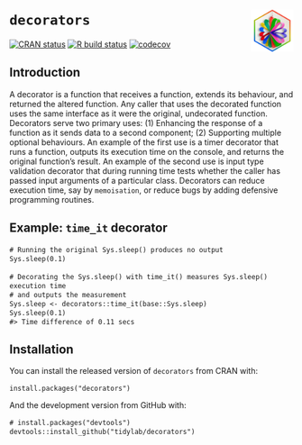 # `decorators` <img src="https://raw.githubusercontent.com/tidylab/decorators/master/pkgdown/logo.png" align="right" height="75"/>

<!-- badges: start -->

[![CRAN
status](https://www.r-pkg.org/badges/version/decorators)](https://CRAN.R-project.org/package=decorators)
[![R build
status](https://github.com/tidylab/decorators/workflows/R-CMD-check/badge.svg)](https://github.com/tidylab/decorators/actions)
[![codecov](https://codecov.io/gh/tidylab/decorators/branch/master/graph/badge.svg?token=U6FL5N32FL)](https://codecov.io/gh/tidylab/decorators)

<!-- badges: end -->

## Introduction

A decorator is a function that receives a function, extends its
behaviour, and returned the altered function. Any caller that uses the
decorated function uses the same interface as it were the original,
undecorated function. Decorators serve two primary uses: (1) Enhancing
the response of a function as it sends data to a second component; (2)
Supporting multiple optional behaviours. An example of the first use is
a timer decorator that runs a function, outputs its execution time on
the console, and returns the original function’s result. An example of
the second use is input type validation decorator that during running
time tests whether the caller has passed input arguments of a particular
class. Decorators can reduce execution time, say by `memoisation`, or
reduce bugs by adding defensive programming routines.

## Example: `time_it` decorator

    # Running the original Sys.sleep() produces no output
    Sys.sleep(0.1)

    # Decorating the Sys.sleep() with time_it() measures Sys.sleep() execution time 
    # and outputs the measurement   
    Sys.sleep <- decorators::time_it(base::Sys.sleep)
    Sys.sleep(0.1)
    #> Time difference of 0.11 secs

## Installation

You can install the released version of `decorators` from CRAN with:

    install.packages("decorators")

And the development version from GitHub with:

    # install.packages("devtools")
    devtools::install_github("tidylab/decorators")
